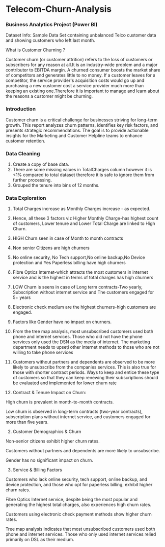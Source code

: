 # Telecom-Churn-Analysis
### Business Analytics Project (Power BI)
Dataset Info: Sample Data Set containing unbalanced Telco customer data and showing customers who left last month.

What is Customer Churning ?

Customer churn (or customer attrition) refers to the loss of customers or subscribers for any reason at all.It is an industry-wide problem and a major contributor to EBITDA margin. 
A churned consumer boosts the market share of competitors and generates little to no money. If a customer leaves for a competitor, the service provider's acquisition costs would go up and purchasing a new customer cost a service provider much more than keeping an existing one.Therefore it is important to manage and learn about the reasons a customer might be churning.
### Introduction

Customer churn is a critical challenge for businesses striving for long-term growth. This report analyzes churn patterns, identifies key risk factors, and presents strategic recommendations. The goal is to provide actionable insights for the Marketing and Customer Helpline teams to enhance customer retention.

### Data Cleaning
1. Create a copy of base data.
2. There are some missing values in TotalCharges column however it is <1% compared to total dataset therefore it is safe to ignore them from further processing.
3. Grouped the tenure into bins of 12 months.

### Data Exploration
1. Total Charges increase as Monthly Charges increase - as expected.
2. Hence, all these 3 factors viz Higher Monthly Charge-has highest count of customers, Lower tenure and Lower Total Charge are linked to High Churn.
3. HIGH Churn seen in case of Month to month contracts
4. Non senior Citizens are high churners
5. No online security, No Tech support,No online backup,No Device protection and Yes Paperless billing have high churners
7.  Fibre Optics Internet-which attracts the most customers in internet service and is the highest in terms of total charges has high churners
8. LOW Churn is seens in case of Long term contracts-Two yearly, Subscription without internet service and The customers engaged for 5+ years
9. Electronic check medium are the highest churners-high customers are engaged.
10. Factors like Gender have no impact on churners.
11. From the tree map analysis, most unsubscribed customers used both phone and internet services. Those who did not have the phone services only used the DSN as the media of internet. The marketing department needs to upseți other internet methods to those who are not willing to take phone services
12. Customers without partners and dependents are observed to be more likely to unsubscribe from the companies services. This is also true for those with shorter contract periods. Ways to keep and entice these type of customers so that they can keep renewing their subscriptions should be evaluated and implemented for lower churn rate

1. Contract & Tenure Impact on Churn:

High churn is prevalent in month-to-month contracts.

Low churn is observed in long-term contracts (two-year contracts), subscription plans without internet service, and customers engaged for more than five years.

2. Customer Demographics & Churn

Non-senior citizens exhibit higher churn rates.

Customers without partners and dependents are more likely to unsubscribe.

Gender has no significant impact on churn.

3. Service & Billing Factors

Customers who lack online security, tech support, online backup, and device protection, and those who opt for paperless billing, exhibit higher churn rates.

Fibre Optics Internet service, despite being the most popular and generating the highest total charges, also experiences high churn rates.

Customers using electronic check payment methods show higher churn rates.

Tree map analysis indicates that most unsubscribed customers used both phone and internet services. Those who only used internet services relied primarily on DSL as their medium.
